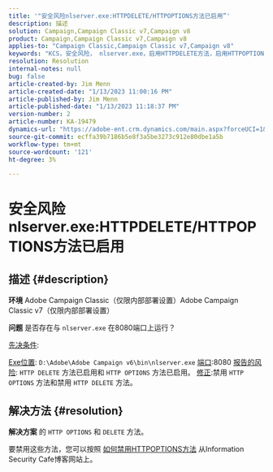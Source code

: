 ```yaml
---
title: '"安全风险nlserver.exe:HTTPDELETE/HTTPOPTIONS方法已启用”'
description: 描述
solution: Campaign,Campaign Classic v7,Campaign v8
product: Campaign,Campaign Classic v7,Campaign v8
applies-to: "Campaign Classic,Campaign Classic v7,Campaign v8"
keywords: "KCS，安全风险， nlserver.exe，启用HTTPDELETE方法，启用HTTPOPTIONS方法，常见问题解答， ACC，Adobe Campaign Classic,Adobe Campaign Classic v7"
resolution: Resolution
internal-notes: null
bug: false
article-created-by: Jim Menn
article-created-date: "1/13/2023 11:00:16 PM"
article-published-by: Jim Menn
article-published-date: "1/13/2023 11:18:37 PM"
version-number: 2
article-number: KA-19479
dynamics-url: "https://adobe-ent.crm.dynamics.com/main.aspx?forceUCI=1&pagetype=entityrecord&etn=knowledgearticle&id=c276e805-9693-ed11-aad1-6045bd0065f9"
source-git-commit: ecffa39b7186b5e8f3a5be3273c912e80dbe1a5b
workflow-type: tm+mt
source-wordcount: '121'
ht-degree: 3%

---
```


# 安全风险nlserver.exe:HTTPDELETE/HTTPOPTIONS方法已启用

## 描述 {#description}


<b>环境</b>
Adobe Campaign Classic（仅限内部部署设置）Adobe Campaign Classic v7（仅限内部部署设置）

<b>问题</b>
是否存在与 `nlserver.exe` 在8080端口上运行？

<u>先决条件</u>:

<u>Exe位置</u>: `D:\Adobe\Adobe Campaign v6\bin\nlserver.exe`
<u>端口</u>:8080
<u>报告的风险</u>: `HTTP DELETE` 方法已启用和 `HTTP OPTIONS` 方法已启用。
<u>修正</u>:禁用 `HTTP OPTIONS` 方法和禁用 `HTTP DELETE` 方法。


## 解决方法 {#resolution}


<b>解决方案</b>
的 `HTTP OPTIONS` 和 `DELETE` 方法。

要禁用这些方法，您可以按照 [如何禁用HTTPOPTIONS方法](https://protonts.wordpress.com/2013/08/15/how-to-disable-http-options-method/) 从Information Security Cafe博客网站上。
